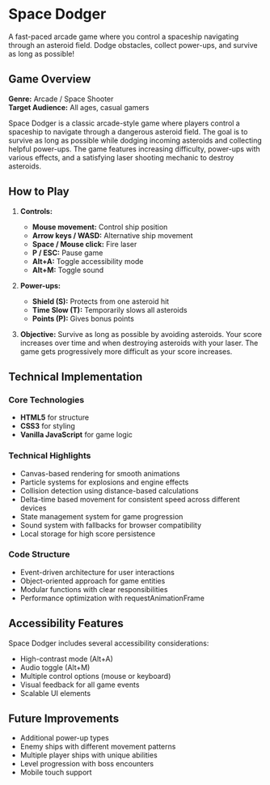 # Space Dodger

A fast-paced arcade game where you control a spaceship navigating through an asteroid field. Dodge obstacles, collect power-ups, and survive as long as possible!

## Game Overview

**Genre:** Arcade / Space Shooter  
**Target Audience:** All ages, casual gamers  

Space Dodger is a classic arcade-style game where players control a spaceship to navigate through a dangerous asteroid field. The goal is to survive as long as possible while dodging incoming asteroids and collecting helpful power-ups. The game features increasing difficulty, power-ups with various effects, and a satisfying laser shooting mechanic to destroy asteroids.

## How to Play

1. **Controls:**
   - **Mouse movement:** Control ship position
   - **Arrow keys / WASD:** Alternative ship movement
   - **Space / Mouse click:** Fire laser
   - **P / ESC:** Pause game
   - **Alt+A:** Toggle accessibility mode
   - **Alt+M:** Toggle sound

2. **Power-ups:**
   - **Shield (S):** Protects from one asteroid hit
   - **Time Slow (T):** Temporarily slows all asteroids
   - **Points (P):** Gives bonus points

3. **Objective:**
   Survive as long as possible by avoiding asteroids. Your score increases over time and when destroying asteroids with your laser. The game gets progressively more difficult as your score increases.

## Technical Implementation

### Core Technologies
- **HTML5** for structure
- **CSS3** for styling
- **Vanilla JavaScript** for game logic

### Technical Highlights
- Canvas-based rendering for smooth animations
- Particle systems for explosions and engine effects
- Collision detection using distance-based calculations
- Delta-time based movement for consistent speed across different devices
- State management system for game progression
- Sound system with fallbacks for browser compatibility
- Local storage for high score persistence

### Code Structure
- Event-driven architecture for user interactions
- Object-oriented approach for game entities
- Modular functions with clear responsibilities
- Performance optimization with requestAnimationFrame

## Accessibility Features

Space Dodger includes several accessibility considerations:
- High-contrast mode (Alt+A)
- Audio toggle (Alt+M)
- Multiple control options (mouse or keyboard)
- Visual feedback for all game events
- Scalable UI elements

## Future Improvements

- Additional power-up types
- Enemy ships with different movement patterns
- Multiple player ships with unique abilities
- Level progression with boss encounters
- Mobile touch support
